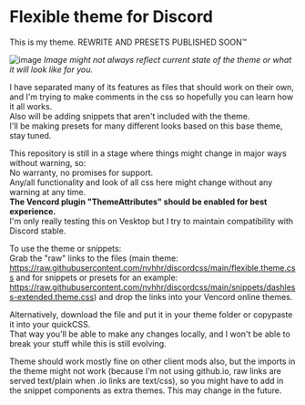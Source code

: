 # Flexible theme for Discord

This is my theme.
REWRITE AND PRESETS PUBLISHED SOON™

![image](https://github.com/nvhhr/discordcss/assets/34724502/298bf4de-6483-4a03-a25d-6fd399c61b82)
*Image might not always reflect current state of the theme or what it will look like for you.*

I have separated many of its features as files that should work on their own, and I'm trying to make comments in the css so hopefully you can learn how it all works.  
Also will be adding snippets that aren't included with the theme.  
I'll be making presets for many different looks based on this base theme, stay tuned.

This repository is still in a stage where things might change in major ways without warning, so:  
No warranty, no promises for support.  
Any/all functionality and look of all css here might change without any warning at any time.  
**The Vencord plugin "ThemeAttributes" should be enabled for best experience.**  
I'm only really testing this on Vesktop but I try to maintain compatibility with Discord stable.

To use the theme or snippets:  
Grab the "raw" links to the files (main theme: https://raw.githubusercontent.com/nvhhr/discordcss/main/flexible.theme.css and for snippets or presets for an example: https://raw.githubusercontent.com/nvhhr/discordcss/main/snippets/dashless-extended.theme.css) and drop the links into your Vencord online themes.  

Alternatively, download the file and put it in your theme folder or copypaste it into your quickCSS.  
That way you'll be able to make any changes locally, and I won't be able to break your stuff while this is still evolving.

Theme should work mostly fine on other client mods also, but the imports in the theme might not work (because I'm not using github.io, raw links are served text/plain when .io links are text/css), so you might have to add in the snippet components as extra themes. This may change in the future.
